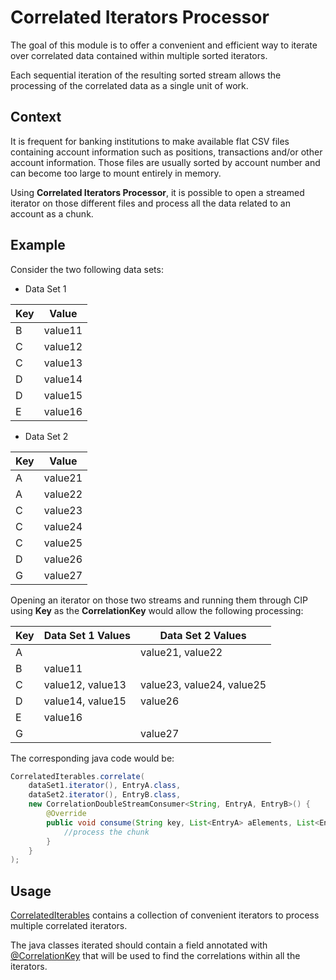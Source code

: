 # Correlated Iterators Processor

The goal of this module is to offer a convenient and efficient way to iterate over correlated data contained within multiple sorted iterators.

Each sequential iteration of the resulting sorted stream allows the processing of the correlated data as a single unit of work. 

## Context

It is frequent for banking institutions to make available flat CSV files containing account information such as positions, transactions and/or other account information. Those files are usually sorted by account number and can become too large to mount entirely in memory.

Using **Correlated Iterators Processor**, it is possible to open a streamed iterator on those different files and process all the data related to an account as a chunk.

## Example

Consider the two following data sets:

  - Data Set 1

| Key  | Value |
| --- | --- |
| B | value11 |
| C	| value12 |
| C	| value13 |
| D	| value14 |
| D	| value15 |
| E	| value16 |

  - Data Set 2

| Key  | Value |
| --- | --- |
| A | value21 |
| A	| value22 |
| C	| value23 |
| C	| value24 |
| C	| value25 |
| D	| value26 |
| G	| value27 |

Opening an iterator on those two streams and running them through CIP using **Key** as the **CorrelationKey** would allow the following processing:

| Key  | Data Set 1 Values | Data Set 2 Values |
| --- | --- |  --- |
| A | | value21, value22 | 
| B | value11 | | 
| C | value12, value13 | value23, value24, value25 | 
| D | value14, value15 | value26 | 
| E | value16 |  | 
| G |  | value27 | 

The corresponding java code would be:

```java
CorrelatedIterables.correlate(
    dataSet1.iterator(), EntryA.class,
    dataSet2.iterator(), EntryB.class,
    new CorrelationDoubleStreamConsumer<String, EntryA, EntryB>() {
        @Override
        public void consume(String key, List<EntryA> aElements, List<EntryB> bElements) {
            //process the chunk
        }
    }
);
```



## Usage

[CorrelatedIterables](src/main/java/com/teketik/cip/CorrelatedIterables.java) contains a collection of convenient iterators to process multiple correlated iterators.

The java classes iterated should contain a field annotated with [@CorrelationKey](src/main/java/com/teketik/cip/CorrelationKey.java) that will be used to find the correlations within all the iterators.



